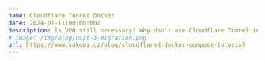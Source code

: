 ```yaml
---
name: Cloudflare Tunnel Docker
date: 2024-01-11T00:00:00Z
description: Is VPN still necessary? Why don't use Cloudflare Tunnel instead. Docker instructions (Raspberry Pi, ARM7 compatible) for use cloudflared on self-hosted servers.
# image: /img/blog/nuxt-3-migration.png
url: https://www.sakowi.cz/blog/cloudflared-docker-compose-tutorial
---
```

